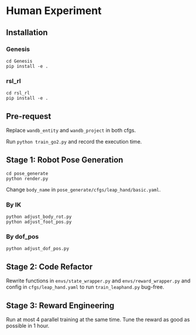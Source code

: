 # Human Experiment

## Installation

### Genesis

```
cd Genesis
pip install -e .
```

### rsl_rl
```
cd rsl_rl
pip install -e .
```

## Pre-request

Replace `wandb_entity` and `wandb_project` in both cfgs.

Run `python train_go2.py` and record the execution time.

## Stage 1: Robot Pose Generation

```
cd pose_generate
python render.py
```
Change `body_name` in `pose_generate/cfgs/leap_hand/basic.yaml`.

### By IK
```
python adjust_body_rot.py
python adjust_foot_pos.py
```

### By dof_pos
```
python adjust_dof_pos.py
```

## Stage 2: Code Refactor
Rewrite functions in `envs/state_wrapper.py` and `envs/reward_wrapper.py` and config in `cfgs/leap_hand.yaml` to run `train_leaphand.py` bug-free.

## Stage 3: Reward Engineering
Run at most 4 parallel training at the same time. Tune the reward as good as possible in 1 hour.
